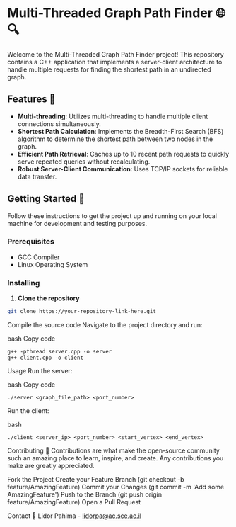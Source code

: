 # Multi-Threaded Graph Path Finder 🌐🔍

Welcome to the Multi-Threaded Graph Path Finder project! This repository contains a C++ application that implements a server-client architecture to handle multiple requests for finding the shortest path in an undirected graph.

## Features 🌟

- **Multi-threading**: Utilizes multi-threading to handle multiple client connections simultaneously.
- **Shortest Path Calculation**: Implements the Breadth-First Search (BFS) algorithm to determine the shortest path between two nodes in the graph.
- **Efficient Path Retrieval**: Caches up to 10 recent path requests to quickly serve repeated queries without recalculating.
- **Robust Server-Client Communication**: Uses TCP/IP sockets for reliable data transfer.

## Getting Started 🚀

Follow these instructions to get the project up and running on your local machine for development and testing purposes.

### Prerequisites

- GCC Compiler
- Linux Operating System

### Installing

1. **Clone the repository**

```bash
git clone https://your-repository-link-here.git
```
Compile the source code
Navigate to the project directory and run:

bash
Copy code
```
g++ -pthread server.cpp -o server
g++ client.cpp -o client
```
Usage
Run the server:

bash
Copy code
```
./server <graph_file_path> <port_number>
```
Run the client:

bash
```Copy code
./client <server_ip> <port_number> <start_vertex> <end_vertex>
```
Contributing 🤝
Contributions are what make the open-source community such an amazing place to learn, inspire, and create. Any contributions you make are greatly appreciated.

Fork the Project
Create your Feature Branch (git checkout -b feature/AmazingFeature)
Commit your Changes (git commit -m 'Add some AmazingFeature')
Push to the Branch (git push origin feature/AmazingFeature)
Open a Pull Request

Contact 📧
Lidor Pahima - lidorpa@ac.sce.ac.il

